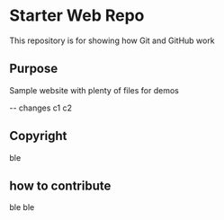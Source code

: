 # Starter Web Repo

This repository is for showing how Git and GitHub work

## Purpose

Sample website with plenty of files for demos

-- changes
c1
c2

## Copyright
ble

## how to contribute
ble ble